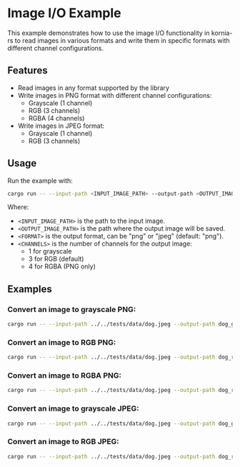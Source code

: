 # Image I/O Example

This example demonstrates how to use the image I/O functionality in kornia-rs to read images in various formats and write them in specific formats with different channel configurations.

## Features

- Read images in any format supported by the library
- Write images in PNG format with different channel configurations:
  - Grayscale (1 channel)
  - RGB (3 channels)
  - RGBA (4 channels)
- Write images in JPEG format:
  - Grayscale (1 channel)
  - RGB (3 channels)

## Usage

Run the example with:

```bash
cargo run -- --input-path <INPUT_IMAGE_PATH> --output-path <OUTPUT_IMAGE_PATH> --format <FORMAT> --channels <CHANNELS>
```

Where:

- `<INPUT_IMAGE_PATH>` is the path to the input image.
- `<OUTPUT_IMAGE_PATH>` is the path where the output image will be saved.
- `<FORMAT>` is the output format, can be "png" or "jpeg" (default: "png").
- `<CHANNELS>` is the number of channels for the output image:
  - 1 for grayscale
  - 3 for RGB (default)
  - 4 for RGBA (PNG only)

## Examples

### Convert an image to grayscale PNG:

```bash
cargo run -- --input-path ../../tests/data/dog.jpeg --output-path dog_gray.png --format png --channels 1
```

### Convert an image to RGB PNG:

```bash
cargo run -- --input-path ../../tests/data/dog.jpeg --output-path dog_rgb.png --format png --channels 3
```

### Convert an image to RGBA PNG:

```bash
cargo run -- --input-path ../../tests/data/dog.jpeg --output-path dog_rgba.png --format png --channels 4
```

### Convert an image to grayscale JPEG:

```bash
cargo run -- --input-path ../../tests/data/dog.jpeg --output-path dog_gray.jpeg --format jpeg --channels 1
```

### Convert an image to RGB JPEG:

```bash
cargo run -- --input-path ../../tests/data/dog.jpeg --output-path dog_rgb.jpeg --format jpeg --channels 3
```

